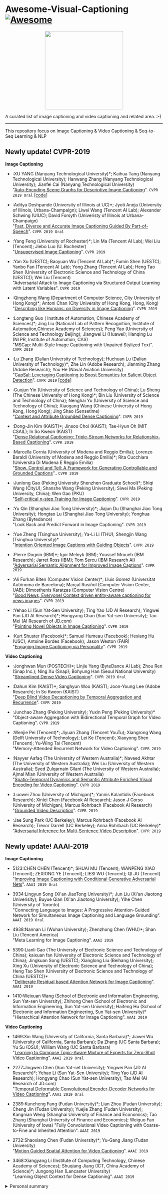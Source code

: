 # Awesome-Visual-Captioning[![Awesome](https://awesome.re/badge.svg)](https://awesome.re)

<p align="center">
  <img width="250" src="https://camo.githubusercontent.com/1131548cf666e1150ebd2a52f44776d539f06324/68747470733a2f2f63646e2e7261776769742e636f6d2f73696e647265736f726875732f617765736f6d652f6d61737465722f6d656469612f6c6f676f2e737667" "Awesome!">
</p>

A curated list of image captioning and video captioning and related area. :-)
***
This repository focus on Image Captioning & Video Captioning &amp; Seq-to-Seq Learning &amp; NLP

## Newly update! CVPR-2019
**Image Captioning**  
- :XU YANG (Nanyang Technological University)*; Kaihua Tang (Nanyang Technological University); Hanwang Zhang (Nanyang Technological University); Jianfei Cai (Nanyang Technological University)  
"[Auto-Encoding Scene Graphs for Descriptive Image Captioning](https://arxiv.org/abs/1812.02378)". `CVPR 2019 Oral` [[code]](https://github.com/fengyang0317/unsupervised_captioning)

- :Aditya Deshpande (University of Illinois at UC)*; Jyoti Aneja (University of Illinois, Urbana-Champaign); Liwei Wang (Tencent AI Lab); Alexander Schwing (UIUC); David Forsyth (Univeristy of Illinois at Urbana-Champaign)  
"[Fast, Diverse and Accurate Image Captioning Guided By Part-of-Speech](https://arxiv.org/pdf/1805.12589v2.pdf)". `CVPR 2019 Oral`

- :Yang Feng (University of Rochester)*; Lin Ma (Tencent AI Lab); Wei Liu (Tencent); Jiebo Luo (U. Rochester)  
"[Unsupervised Image Captioning](https://arxiv.org/pdf/1811.10787.pdf)". `CVPR 2019`

- :Yan Xu (UESTC); Baoyuan Wu (Tencent AI Lab)*; Fumin Shen (UESTC); Yanbo Fan (Tencent AI Lab); Yong Zhang (Tencent AI Lab); Heng Tao Shen (University of Electronic Science and Technology of China (UESTC)); Wei Liu (Tencent)  
"Adversarial Attack to Image Captioning via Structured Output Learning with Latent Variables". `CVPR 2019` 

- :Qingzhong Wang (Department of Computer Science, City University of Hong Kong)*; Antoni Chan (City University of Hong Kong, Hong, Kong)  
"[Describing like Humans: on Diversity in Image Captioning](https://arxiv.org/pdf/1903.12020.pdf)". `CVPR 2019` 

- :Longteng Guo ( Institute of Automation, Chinese Academy of Sciences)*; Jing Liu (National Lab of Pattern Recognition, Institute of Automation,Chinese Academy of Sciences); Peng Yao (University of Science and Technology Beijing); Jiangwei Li (Huawei); Hanqing Lu (NLPR, Institute of Automation, CAS)  
"MSCap: Multi-Style Image Captioning with Unpaired Stylized Text". `CVPR 2019`

- :Lu Zhang (Dalian University of Technology); Huchuan Lu (Dalian University of Technology)*; Zhe Lin (Adobe Research); Jianming Zhang (Adobe Research); You He (Naval Aviation University)  
"[CapSal: Leveraging Captioning to Boost Semantics for Salient Object Detection](https://pan.baidu.com/s/1hS38zj_xK9f9KBtY_hkWzQ)". `CVPR 2019` [[code]](https://github.com/zhangludl/code-and-dataset-for-CapSal)

- :Guojun Yin (University of Science and Technology of China); Lu Sheng (The Chinese University of Hong Kong)*; Bin Liu (University of Science and Technology of China); Nenghai Yu (University of Science and Technology of China); Xiaogang Wang (Chinese University of Hong Kong, Hong Kong); Jing Shao (Sensetime)  
"[Context and Attribute Grounded Dense Captioning](https://arxiv.org/pdf/1904.01410.pdf)". `CVPR 2019`

- :Dong-Jin Kim (KAIST)*; Jinsoo Choi (KAIST); Tae-Hyun Oh (MIT CSAIL); In So Kweon (KAIST)  
"[Dense Relational Captioning: Triple-Stream Networks for Relationship-Based Captioning](https://arxiv.org/pdf/1903.05942.pdf)". `CVPR 2019`

- :Marcella Cornia (University of Modena and Reggio Emilia); Lorenzo Baraldi (University of Modena and Reggio Emilia)*; Rita Cucchiara (Universita Di Modena E Reggio Emilia)  
"[Show, Control and Tell: A Framework for Generating Controllable and Grounded Captions](https://arxiv.org/pdf/1811.10652.pdf)".. `CVPR 2019`

- :Junlong Gao (Peking University Shenzhen Graduate School)*; Shiqi Wang (CityU); Shanshe Wang (Peking University); Siwei Ma (Peking University, China); Wen Gao (PKU)  
"[Self-critical n-step Training for Image Captioning](https://arxiv.org/pdf/1904.06861.pdf)". `CVPR 2019`

- :Yu Qin (Shanghai Jiao Tong University)*; Jiajun Du (Shanghai Jiao Tong University); Hongtao Lu (Shanghai Jiao Tong University); Yonghua Zhang (Bytedance)  
"Look Back and Predict Forward in Image Captioning". `CVPR 2019`

- :Yue Zheng (Tsinghua University); Ya-Li Li (THU); Shengjin Wang (Tsinghua University)*  
"[Intention Oriented Image Captions with Guiding Objects](https://arxiv.org/pdf/1811.07662.pdf)". `CVPR 2019`

- :Pierre Dognin (IBM)*; Igor Melnyk (IBM); Youssef Mroueh (IBM Research); Jarret Ross (IBM); Tom Sercu (IBM Research AI)  
"[Adversarial Semantic Alignment for Improved Image Captions](https://arxiv.org/pdf/1805.00063.pdf)". `CVPR 2019`

- :Ali Furkan Biten (Computer Vision Center)*; Lluis Gomez (Universitat Autónoma de Barcelona); Marçal Rusiñol (Computer Vision Center, UAB); Dimosthenis Karatzas (Computer Vision Centre)  
"[Good News, Everyone! Context driven entity-aware captioning for news images](https://arxiv.org/pdf/1904.01475.pdf)". `CVPR 2019`

- :Yehao Li (Sun Yat-Sen University); Ting Yao (JD AI Research); Yingwei Pan (JD AI Research)*; Hongyang Chao (Sun Yat-sen University); Tao Mei (AI Research of JD.com)  
"[Pointing Novel Objects in Image Captioning](https://arxiv.org/pdf/1904.11251.pdf)". `CVPR 2019`

- :Kurt Shuster (Facebook)*; Samuel Humeau (Facebook); Hexiang Hu (USC); Antoine Bordes (Facebook); Jason Weston (FAIR)  
"[Engaging Image Captioning via Personality](https://arxiv.org/pdf/1810.10665.pdf)". `CVPR 2019`

**Video Captioning**
- :Jonghwan Mun (POSTECH)*; Linjie Yang (ByteDance AI Lab); Zhou Ren (Snap Inc.); Ning Xu (Snap); Bohyung Han (Seoul National University)  
"[Streamlined Dense Video Captioning](https://arxiv.org/pdf/1904.03870.pdf)". `CVPR 2019 Oral`

- :Dahun Kim (KAIST)*; Sanghyun Woo (KAIST); Joon-Young Lee (Adobe Research); In So Kweon (KAIST)  
"[Deep Blind Video Decaptioning by Temporal Aggregation and Recurrence](https://arxiv.org/pdf/1905.02949v1.pdf)". `CVPR 2019`

- :Junchao Zhang (Peking University); Yuxin Peng (Peking University)*  
"Object-aware Aggregation with Bidirectional Temporal Graph for Video Captioning". `CVPR 2019`

- :Wenjie Pei (Tencent)*; Jiyuan Zhang (Tencent YouTu); Xiangrong Wang (Delft University of Technology); Lei Ke (Tencent); Xiaoyong Shen (Tencent); Yu-Wing Tai (Tencent)  
"Memory-Attended Recurrent Network for Video Captioning". `CVPR 2019`

- :Nayyer Aafaq (The University of Western Australia)*; Naveed Akhtar (The University of Western Australia); Wei Liu (University of Western Australia); Syed Zulqarnain Gilani (The University of Western Australia); Ajmal Mian (University of Western Australia)  
"[Spatio-Temporal Dynamics and Semantic Attribute Enriched Visual Encoding for Video Captioning](https://arxiv.org/pdf/1902.10322v1.pdf)". `CVPR 2019`

- :Luowei Zhou (University of Michigan)*; Yannis Kalantidis (Facebook Research); Xinlei Chen (Facebook AI Research); Jason J Corso (University of Michigan); Marcus Rohrbach (Facebook AI Research)  
"[Grounded Video Description](https://arxiv.org/pdf/1812.06587)". `CVPR 2019`
  
- :Jae Sung Park (UC Berkeley); Marcus Rohrbach (Facebook AI Research); Trevor Darrell (UC Berkeley); Anna Rohrbach (UC Berkeley)*	
"[Adversarial Inference for Multi-Sentence Video Description](https://arxiv.org/pdf/1812.05634.pdf)". `CVPR 2019`

## Newly update! AAAI-2019
**Image Captioning**  
- 5123:CHEN CHEN (Tencent)*; SHUAI MU (Tencent); WANPENG XIAO (Tencent); ZEXIONG YE (Tencent); LIESI WU (Tencent); QI JU (Tencent)   
"[Improving Image Captioning with Conditional Generative Adversarial Nets](https://arxiv.org/pdf/1805.07112.pdf)". `AAAI 2019 Oral`

- 3934:Lingyun Song (Xi'an JiaoTong University)*; Jun Liu (Xi'an Jiaotong Univerisity); Buyue Qian (Xi'an Jiaotong University); Yihe Chen (University of Toronto)  
"Connecting Language to Images: A Progressive Attention-Guided Network for Simultaneous Image Captioning and Language Grounding". `AAAI 2019 Oral`

- 4938:Nannan Li (Wuhan University); Zhenzhong Chen (WHU)*; Shan Liu (Tencent America)  
"Meta Learning for Image Captioning". `AAAI 2019`

- 5390:Lianli Gao (The University of Electronic Science and Technology of China); kaixuan fan (University of Electronic Science and Technology of China); Jingkuan Song (UESTC); Xianglong Liu (Beihang University); Xing Xu (University of Electronic Science and Technology of China); Heng Tao Shen (University of Electronic Science and Technology of China (UESTC))*  
"[Deliberate Residual based Attention Network for Image Captioning](https://www.aaai.org/Papers/AAAI/2019/AAAI-GaoLianli3.5390.pdf)". `AAAI 2019`

- 1410:Weixuan Wang (School of Electronic and Information Engineering, Sun Yat-sen University); Zhihong Chen (School of Electronic and Information Engineering, Sun Yat-sen University); Haifeng Hu (School of Electronic and Information Engineering, Sun Yat-sen University)* 
"Hierarchical Attention Network for Image Captioning". `AAAI 2019`


**Video Captioning**  
- 1469:Xin Wang (University of California, Santa Barbara)*; Jiawei Wu (University of California, Santa Barbara); Da Zhang (UC Santa Barbara); Yu Su (OSU); William Wang (UC Santa Barbara)  
"[Learning to Compose Topic-Aware Mixture of Experts for Zero-Shot Video Captioning](https://arxiv.org/pdf/1811.02765.pdf)". `AAAI 2019 Oral`

- 2277:Jingwen Chen (Sun Yat-set University); Yingwei Pan (JD AI Research)*; Yehao Li (Sun Yat-Sen University); Ting Yao (JD AI Research); Hongyang Chao (Sun Yat-sen University); Tao Mei (AI Research of JD.com)  
"[Temporal Deformable Convolutional Encoder-Decoder Networks for Video Captioning](home.ustc.edu.cn/~panywei/paper/AAAI19.2277.pdf)". `AAAI 2019 Oral`

- 2389:Kuncheng Fang (Fudan University)*; Lian Zhou (Fudan University); Cheng Jin (Fudan University); Yuejie Zhang (Fudan University); Kangnian Weng (Shanghai University of Finance and Economics); Tao Zhang (Shanghai University of Finance and Economics); Weiguo Fan (University of Iowa) 
"Fully Convolutional Video Captioning with Coarse-to-Fine and Inherited Attention". `AAAI 2019`

- 2732:Shaoxiang Chen (Fudan University)*; Yu-Gang Jiang (Fudan University)  
"[Motion Guided Spatial Attention for Video Captioning](http://yugangjiang.info/publication/19AAAI-vidcaptioning.pdf)". `AAAI 2019`

- 3468:Xiangyang Li (Institute of Computing Technology, Chinese Academy of Sciences); Shuqiang Jiang (ICT, China Academy of Science)*; Jungong Han (Lancaster University)  
"Learning Object Context for Dense Captioning". `AAAI 2019` 





<details>
<summary>Personal summary</summary>
  
## Image Captioning

### Model
- Unsupervised Image Captioning.(**Yang Feng**, Tencent AI Lab, CVPR2019, [[paper]](https://arxiv.org/pdf/1811.10787.pdf), [[code.tf]](https://github.com/fengyang0317/unsupervised_captioning))
- Show, Control and Tell: A Framework for Generating Controllable and Grounded Captions.(*state-of-the-art*, **Cornia Marcella**, CVPR2019, [[paper]](https://arxiv.org/pdf/1811.10652v2.pdf), [[code.pytorch]](https://github.com/aimagelab/show-control-and-tell))  
- Knowing When to Look: Adaptive Attention via A Visual Sentinel for Image Captioning.(visual sentinel + adaptive attention, **Jiasen Lu**, CVPR2017)  
- Recurrent Fusion Network for Image Captioning.(fusion muti-CNNs' feature as encoder, **Wenhao Jiang**, Tencent AI Lab, ECCV2018)
- Diverse and Accurate Image Description Using a Variational Auto-Encoder with an Additive Gaussian Encoding Space.(**Liwei Wang**, NIPS2017, condition-VAE for caption, [[paper]](https://arxiv.org/pdf/1711.07068.pdf))  
- Rethinking the Form of Latent States in Image Captioning. (ConvLSTM, **DaiBo**, ECCV2018)
- Discriminability objective for training descriptive captions.(retrival+caption, **RuoTian Luo**, CVPR2018)
- Exploring Visual Relationship for Image Captioning.(Detection + GCN, **Ting Yao**, ECCV2018)
- Show, Tell and Discriminate: Image Captioning by Self-retrieval with Partially Labeled Data.(ECCV2018)
- “Factual” or “emotional”: Stylized image captioning with adaptive learning and attention.(ECCV2018)
- Bottom-Up and Top-Down Attention for Image Captioning and Visual Question Answering.(**Peter Anderson**, CVPR2018)
- Neural Baby Talk.(*Pointer Network*, **Jiasen Lu**, CVPR2018)
- Knowing When to Look: Adaptive Attention via A Visual Sentinel for Image Captioning.(**Jiasen Lu**, CVPR2017)
- Show, Attend and Tell: Neural Image Caption Generation with Visual Attention.(ICML2015)

### Training Strategy

- Self-critical sequence training for image captioning.(CVPR2017)
- Sequence-to-Sequence Learning as Beam-Search Optimization

### Evaluation

- Improving Image Captioning with Conditional Generative Adversarial Nets.(AAAI2019, [[paper]](https://arxiv.org/pdf/1805.07112.pdf))
- NNEval : Neural Network based Evaluation Metric for Image Captioning.(ECCV2018)
- Improved Image Captioning via Policy Gradient optimization of SPIDEr.(ICCV2017)

## NLP

- Attention is all you need([The Annotated Transformer](http://nlp.seas.harvard.edu/2018/04/03/attention.html), [The Illustrated Transformer](http://jalammar.github.io/illustrated-transformer/), [Transformer on ImgCaption](https://github.com/ruotianluo/Transformer_Captioning/blob/master/train.py))
- Latent Alignment and Variational Attention(VAE, [[paper]](https://arxiv.org/pdf/1807.03756.pdf))
- Variational Neural Machine Translation(VAE for NMT, [[paper]](https://arxiv.org/pdf/1605.07869.pdf))
- Variational Recurrent Neural Machine Translation(VAE for NMT, [[paper]](https://arxiv.org/pdf/1801.05119.pdf))

## Video Captioning

- Temporal Deformable Convolutional Encoder-Decoder Networks for Video Captioning(AAAI2019 **oral**, [[paper]](http://home.ustc.edu.cn/~panywei/paper/AAAI19.2277.pdf))
- Less Is More: Picking Informative Frames for Video Captioning(ECCV2018)
- Modeling Embedding and Translation to Bridge Video and Language(CVPR2016)
- Video Captioning via Hierarchical Reinforcement Learning(CVPR2018)
- End-to-End Dense Video Captioning with Masked Transformer(CVPR2018)

## Arxiv Update

- Viewpoint Invariant Change Captioning
- Not All Words are Equal : Video-specific Information Loss for Video Captioning(Jiarong Dong)
- Hierarchical LSTMs with Adaptive Attention for Visual Captioning

## New Idea

- Pointer Network. 
- VideoLSTM Convolves, Attends and Flows for Action Recognition. (ConvLSTM, [[paper]](http://export.arxiv.org/pdf/1607.01794))
- Detecting and Recognizing Human-Object Interactions(**Ross Girshick**, **Piotr Dollar**, **Kaiming He**, [[paper]](https://arxiv.org/pdf/1704.07333.pdf))
- CONNECTING IMAGES AND NATURAL LANGUAGE ADISSERTATION(**Andrej Karpathy**)
- Sequence Level Training with Recurrent Neural Networks(ICML2015)
- Deep Feature Flow for Video Recognition(CVPR2017, video object detection, [code.mxnet](https://github.com/msracver/Deep-Feature-Flow), [FlowNet2.pytorch](https://github.com/NVIDIA/flownet2-pytorch))
- Conceptual Captions: A Cleaned, Hypernymed, Image Alt-text Dataset For Automatic Image Captioning(ACL2018, New dataset but not release)

</details>


